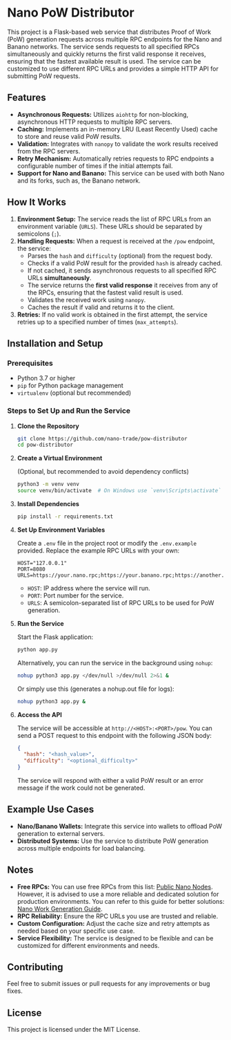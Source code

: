 # Nano PoW Distributor

This project is a Flask-based web service that distributes Proof of Work (PoW) generation requests across multiple RPC endpoints for the Nano and Banano networks. The service sends requests to all specified RPCs simultaneously and quickly returns the first valid response it receives, ensuring that the fastest available result is used. The service can be customized to use different RPC URLs and provides a simple HTTP API for submitting PoW requests.

## Features

- **Asynchronous Requests:** Utilizes `aiohttp` for non-blocking, asynchronous HTTP requests to multiple RPC servers.
- **Caching:** Implements an in-memory LRU (Least Recently Used) cache to store and reuse valid PoW results.
- **Validation:** Integrates with `nanopy` to validate the work results received from the RPC servers.
- **Retry Mechanism:** Automatically retries requests to RPC endpoints a configurable number of times if the initial attempts fail.
- **Support for Nano and Banano:** This service can be used with both Nano and its forks, such as, the Banano network.

## How It Works

1. **Environment Setup:** The service reads the list of RPC URLs from an environment variable (`URLS`). These URLs should be separated by semicolons (`;`).
2. **Handling Requests:** When a request is received at the `/pow` endpoint, the service:
   - Parses the `hash` and `difficulty` (optional) from the request body.
   - Checks if a valid PoW result for the provided `hash` is already cached.
   - If not cached, it sends asynchronous requests to all specified RPC URLs **simultaneously**.
   - The service returns the **first valid response** it receives from any of the RPCs, ensuring that the fastest valid result is used.
   - Validates the received work using `nanopy`.
   - Caches the result if valid and returns it to the client.
3. **Retries:** If no valid work is obtained in the first attempt, the service retries up to a specified number of times (`max_attempts`).

## Installation and Setup

### Prerequisites

- Python 3.7 or higher
- `pip` for Python package management
- `virtualenv` (optional but recommended)

### Steps to Set Up and Run the Service

1. **Clone the Repository**

   ```bash
   git clone https://github.com/nano-trade/pow-distributor
   cd pow-distributor
   ```

2. **Create a Virtual Environment**

   (Optional, but recommended to avoid dependency conflicts)

   ```bash
   python3 -m venv venv
   source venv/bin/activate  # On Windows use `venv\Scripts\activate`
   ```

3. **Install Dependencies**

   ```bash
   pip install -r requirements.txt
   ```

4. **Set Up Environment Variables**

   Create a `.env` file in the project root or modify the `.env.example` provided. Replace the example RPC URLs with your own:

   ```plaintext
   HOST="127.0.0.1"
   PORT=8080
   URLS=https://your.nano.rpc;https://your.banano.rpc;https://another.rpc/proxy
   ```

   - `HOST`: IP address where the service will run.
   - `PORT`: Port number for the service.
   - `URLS`: A semicolon-separated list of RPC URLs to be used for PoW generation.

5. **Run the Service**

   Start the Flask application:

   ```bash
   python app.py
   ```

   Alternatively, you can run the service in the background using `nohup`:

   ```bash
   nohup python3 app.py </dev/null >/dev/null 2>&1 &
   ```

   Or simply use this (generates a nohup.out file for logs):

   ```bash
   nohup python3 app.py &
   ```

6. **Access the API**

   The service will be accessible at `http://<HOST>:<PORT>/pow`. You can send a POST request to this endpoint with the following JSON body:

   ```json
   {
     "hash": "<hash_value>",
     "difficulty": "<optional_difficulty>"
   }
   ```

   The service will respond with either a valid PoW result or an error message if the work could not be generated.

## Example Use Cases

- **Nano/Banano Wallets:** Integrate this service into wallets to offload PoW generation to external servers.
- **Distributed Systems:** Use the service to distribute PoW generation across multiple endpoints for load balancing.

## Notes

- **Free RPCs:** You can use free RPCs from this list: [Public Nano Nodes](https://publicnodes.somenano.com/). However, it is advised to use a more reliable and dedicated solution for production environments. You can refer to this guide for better solutions: [Nano Work Generation Guide](https://docs.nano.org/integration-guides/work-generation/).
- **RPC Reliability:** Ensure the RPC URLs you use are trusted and reliable.
- **Custom Configuration:** Adjust the cache size and retry attempts as needed based on your specific use case.
- **Service Flexibility:** The service is designed to be flexible and can be customized for different environments and needs.

## Contributing

Feel free to submit issues or pull requests for any improvements or bug fixes.

## License

This project is licensed under the MIT License.